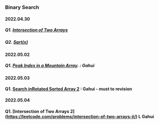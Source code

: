 ### Binary Search 

#### 2022.04.30


##### Q1. [Intersection of Two Arrays](https://leetcode.com/problems/intersection-of-two-arrays/)
##### Q2. [Sqrt(x)](https://leetcode.com/problems/sqrtx/)


#### 2022.05.02


##### Q1. [Peak Index in a Mountain Array](https://leetcode.com/problems/peak-index-in-a-mountain-array/). : Gahui

#### 2022.05.03

#### Q1. [Search inRotated Sorted Array 2](https://leetcode.com/problems/search-in-rotated-sorted-array-ii/) : Gahui - must to revision

#### 2022.05.04

#### Q1. [Intersection of Two Arrays 2] (https://leetcode.com/problems/intersection-of-two-arrays-ii/) L Gahui
